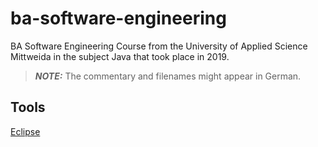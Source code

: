# ba-software-engineering

BA Software Engineering Course from the University of Applied Science Mittweida in the subject Java that took place in 2019.


> **_NOTE:_** The commentary and filenames might appear in German.

## Tools

[Eclipse](https://www.eclipse.org)
